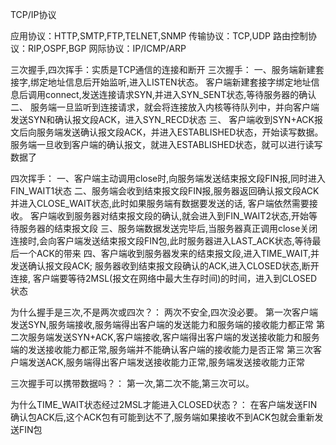 TCP/IP协议

应用协议：HTTP,SMTP,FTP,TELNET,SNMP
传输协议：TCP,UDP
路由控制协议：RIP,OSPF,BGP
网际协议：IP/ICMP/ARP

三次握手,四次挥手：实质是TCP通信的连接和断开
三次握手：
一、服务端新建套接字,绑定地址信息后开始监听,进入LISTEN状态。
客户端新建套接字绑定地址信息后调用connect,发送连接请求SYN,并进入SYN_SENT状态,等待服务器的确认
二、 服务端一旦监听到连接请求，就会将连接放入内核等待队列中，并向客户端发送SYN和确认报文段ACK，进入SYN_RECD状态
三、 客户端收到SYN+ACK报文后向服务端发送确认报文段ACK，并进入ESTABLISHED状态，开始读写数据。
服务端一旦收到客户端的确认报文，就进入ESTABLISHED状态，就可以进行读写数据了

四次挥手：
一、客户端主动调用close时,向服务端发送结束报文段FIN报,同时进入FIN_WAIT1状态
二、服务端会收到结束报文段FIN报,服务器返回确认报文段ACK并进入CLOSE_WAIT状态,此时如果服务端有数据要发送的话, 客户端依然需要接收。
客户端收到服务器对结束报文段的确认,就会进入到FIN_WAIT2状态,开始等待服务器的结束报文段
三、服务端数据发送完毕后,当服务器真正调用close关闭连接时,会向客户端发送结束报文段FIN包,此时服务器进入LAST_ACK状态,等待最后一个ACK的带来
四、客户端收到服务器发来的结束报文段,进入TIME_WAIT,并发送确认报文段ACK;
服务器收到结束报文段确认的ACK,进入CLOSED状态,断开连接,
客户端要等待2MSL(报文在网络中最大生存时间)的时间，进入到CLOSED状态

为什么握手是三次,不是两次或四次？：
两次不安全,四次没必要。
第一次客户端发送SYN,服务端接收,服务端得出客户端的发送能力和服务端的接收能力都正常
第二次服务端发送SYN+ACK,客户端接收,客户端得出客户端的发送接收能力和服务端的发送接收能力都正常,服务端并不能确认客户端的接收能力是否正常
第三次客户端发送ACK,服务端得出客户端发送接收能力正常,服务端发送接收能力正常

三次握手可以携带数据吗？：
第一次,第二次不能,第三次可以。


为什么TIME_WAIT状态经过2MSL才能进入CLOSED状态？：
在客户端发送FIN确认包ACK后,这个ACK包有可能到达不了,服务端如果接收不到ACK包就会重新发送FIN包